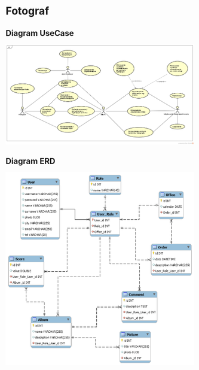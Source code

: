 # Fotograf
## Diagram UseCase
![UseCase](Dokumentacja/UseCase.png)
## Diagram ERD
![DbSchema](Dokumentacja/ERD.png)
